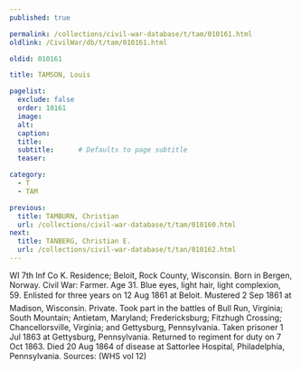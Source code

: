 ```yaml
---
published: true

permalink: /collections/civil-war-database/t/tam/010161.html
oldlink: /CivilWar/db/t/tam/010161.html

oldid: 010161

title: TAMSON, Louis

pagelist:
  exclude: false
  order: 10161
  image: 
  alt:
  caption:
  title:
  subtitle:      # Defaults to page subtitle
  teaser:

category: 
  - T 
  - TAM

previous:
  title: TAMBURN, Christian
  url: /collections/civil-war-database/t/tam/010160.html  
next:
  title: TANBERG, Christian E.
  url: /collections/civil-war-database/t/tan/010162.html   
---
```

WI 7th Inf Co K. Residence; Beloit, Rock County, Wisconsin. Born in Bergen, Norway. Civil War: Farmer. Age 31. Blue eyes, light hair, light complexion, 5&#146;9&#148;. Enlisted for three years on 12 Aug 1861 at Beloit. Mustered 2 Sep 1861 at Madison, Wisconsin. Private. Took part in the battles of Bull Run, Virginia; South Mountain; Antietam, Maryland; Fredericksburg; Fitzhugh Crossing; Chancellorsville, Virginia; and Gettysburg, Pennsylvania. Taken prisoner 1 Jul 1863 at Gettysburg, Pennsylvania. Returned to regiment for duty on 7 Oct 1863. Died 20 Aug 1864 of disease at Sattorlee Hospital, Philadelphia, Pennsylvania. Sources: (WHS vol 12)